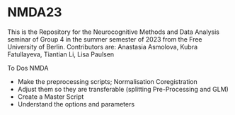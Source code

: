 # NMDA23
This is the Repository for the Neurocognitive Methods and Data Analysis seminar of Group 4 in the summer semester of 2023 from the Free University of Berlin. Contributors are: Anastasia Asmolova, Kubra Fatullayeva, Tiantian Li, Lisa Paulsen

To Dos NMDA 

- Make the preprocessing scripts; Normalisation Coregistration 
- Adjust them so they are transferable (splitting Pre-Processing and GLM) 
- Create a Master Script 
- Understand the options and parameters
